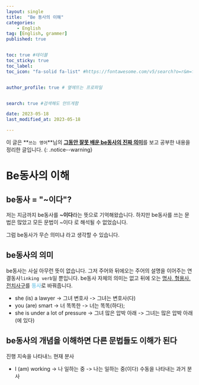 ```yaml
---
layout: single
title:  "Be 동사의 이해"
categories: 
    - English
tag: [English, grammer]
published: true


toc: true #테이블
toc_sticky: true
toc_label: 
toc_icon: "fa-solid fa-list" #https://fontawesome.com/v5/search?o=r&m=free&s=solid 아이콘 링크


author_profile: true # 옆에뜨는 프로파일


search: true #검색해도 안뜨게함

date: 2023-05-18
last_modified_at: 2023-05-18

---
```

이 글은 **`쓰는 영어`**님의 [**그동안 잘못 배운 be동사의 진짜 의미**](https://www.youtube.com/watch?v=QofCu147658)를 보고 공부한 내용을 정리한 글입니다.
{: .notice--warning}

# Be동사의 이해
## be동사 = "~이다"?
저는 지금까지 be동사를 **~이다**라는 뜻으로 기억해왔습니다. 
하지만 be동사를 쓰는 문법은 많았고 모든 문법이 ~이다 로 해석될 수 없었습니다.

그럼 be동사가 무슨 의미냐 라고 생각할 수 있습니다.
## be동사의 의미
be동사는 사실 아무런 뜻이 없습니다.
그저 주어와 뒤에오는 주어의 설명을 이어주는 연결동사`linking verb`일 뿐입니다.
be동사 자체의 의미는 없고 뒤에 오는 <u>명사, 형용사, 전치사구</u>를 <span style="color:skyblue">**동사**</span>로 바꿔줍니다.


- she (is) a lawyer -> 그녀 변호사 -> 그녀는 변호사(다)
- you (are) smart ->  너 똑똑한 -> 너는 똑똑(하다);
- she is under a lot of pressure -> 그녀 많은 압박 아래 -> 그녀는 많은 압박 아래(에 있다)

## be동사의 개념을 이해하면 다른 문법들도 이해가 된다
진행 지속을 나타내느 현재 분사
- I (am) working -> 나 일하는 중 -> 나는 일하는 중(이다)
수동을 나타내는 과거 분사


